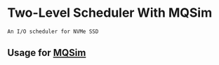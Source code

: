 # Two-Level Scheduler With MQSim
	An I/O scheduler for NVMe SSD
## Usage for [MQSim](https://github.com/CMU-SAFARI/MQSim)